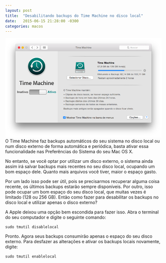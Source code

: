 ```yaml
---
layout: post
title:  "Desabilitando backups do Time Machine no disco local"
date:   2015-06-15 21:28:00 -0300
categories: macos
---
```

![Time Machine](/assets/images/2015-06-15-time-machine.png)
O Time Machine faz backups automáticos do seu sistema no disco local ou num disco externo de forma automática e periódica, basta ativar essa funcionalidade nas Preferências do Sistema do seu Mac OS X.

No entanto, se você optar por utilizar um disco externo, o sistema ainda assim irá salvar backups mais recentes no seu disco local, ocupando um bom espaço dele. Quanto mais arquivos você tiver, maior o espaço gasto.

Por um lado isso pode ser útil, pois se precisarmos recuperar alguma coisa recente, os últimos backups estarão sempre disponíveis. Por outro, isso pode ocupar um bom espaço do seu disco local, que muitas vezes é limitado (128 ou 256 GB). Então como fazer para desabilitar os backups no disco local e utilizar apenas o disco externo?

A Apple deixou uma opção bem escondida para fazer isso. Abra o terminal do seu computador e digite o seguinte comando:

    sudo tmutil disablelocal

Pronto. Agora seus backups consumirão apenas o espaço do seu disco externo. Para desfazer as alterações e ativar os backups locais novamente, digite:

    sudo tmutil enablelocal
